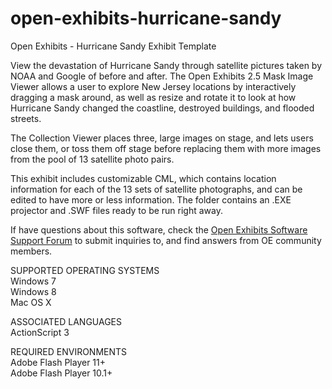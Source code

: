 open-exhibits-hurricane-sandy
=============================

Open Exhibits - Hurricane Sandy Exhibit Template

View the devastation of Hurricane Sandy through satellite pictures taken by NOAA and Google of before and after. The Open Exhibits 2.5 Mask Image Viewer allows a user to explore New Jersey locations by interactively dragging a mask around, as well as resize and rotate it to look at how Hurricane Sandy changed the coastline, destroyed buildings, and flooded streets.

The Collection Viewer places three, large images on stage, and lets users close them, or toss them off stage before replacing them with more images from the pool of 13 satellite photo pairs.

This exhibit includes customizable CML, which contains location information for each of the 13 sets of satellite photographs, and can be edited to have more or less information. The folder contains an .EXE projector and .SWF files ready to be run right away.

If have questions about this software, check the [Open Exhibits Software Support Forum](http://openexhibits.org/community/groups/oe-software-support/forum/) to submit inquiries to, and find answers from OE community members.

SUPPORTED OPERATING SYSTEMS<br>
Windows 7<br>
Windows 8<br>
Mac OS X

ASSOCIATED LANGUAGES<br>
ActionScript 3

REQUIRED ENVIRONMENTS<br>
Adobe Flash Player 11+<br>
Adobe Flash Player 10.1+
